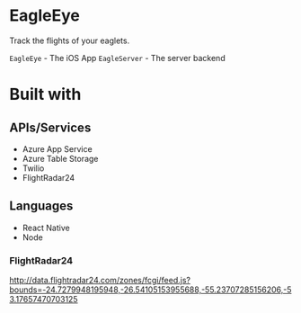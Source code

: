 # EagleEye
Track the flights of your eaglets.

`EagleEye` - The iOS App
`EagleServer` - The server backend

# Built with

## APIs/Services
- Azure App Service
- Azure Table Storage
- Twilio
- FlightRadar24

## Languages
- React Native
- Node

### FlightRadar24

http://data.flightradar24.com/zones/fcgi/feed.js?bounds=-24.7279948195948,-26.54105153955688,-55.23707285156206,-53.17657470703125
